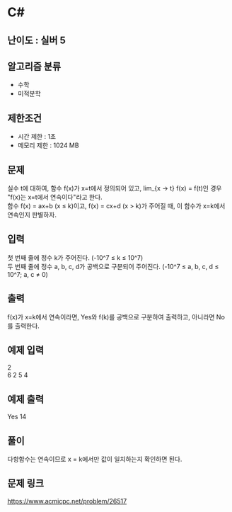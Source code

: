 # C#

## 난이도 : 실버 5

## 알고리즘 분류
  - 수학
  - 미적분학

## 제한조건
  - 시간 제한 : 1초
  - 메모리 제한 : 1024 MB

## 문제
실수 t에 대하여, 함수 f(x)가 x=t에서 정의되어 있고, lim_{x → t} f(x) = f(t)인 경우 "f(x)는 x=t에서 연속이다"라고 한다.<br/>
함수 f(x) = ax+b (x ≤ k)이고, f(x) = cx+d (x > k)가 주어질 때, 이 함수가 x=k에서 연속인지 판별하자.<br/>


## 입력
첫 번째 줄에 정수 k가 주어진다. (-10^7 ≤ k ≤ 10^7)<br/>
두 번째 줄에 정수 a, b, c, d가 공백으로 구분되어 주어진다. (-10^7 ≤ a, b, c, d ≤ 10^7; a, c ≠ 0)<br/>


## 출력
f(x)가 x=k에서 연속이라면, Yes와 f(k)를 공백으로 구분하여 출력하고, 아니라면 No를 출력한다.<br/>


## 예제 입력
2<br/>
6 2 5 4<br/>


## 예제 출력
Yes 14<br>


## 풀이
다항함수는 연속이므로 x = k에서만 값이 일치하는지 확인하면 된다.<br/>


## 문제 링크
https://www.acmicpc.net/problem/26517